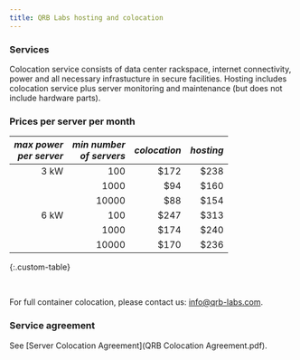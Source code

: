 ```yaml
---
title: QRB Labs hosting and colocation
---
```


### Services

Colocation service consists of data center rackspace, internet
connectivity, power and all necessary infrastucture in secure
facilities. Hosting includes colocation service plus server monitoring
and maintenance (but does not include hardware parts).

### Prices per server per month

|  _max power <br> per server_  |  _min number <br> of servers_  |  _colocation_  |  _hosting_  |
| -----------: | -----------------: | ----------: | --------: |
|  3 kW	       |  100               | $172       |	$238    |
|              |  1000              | $94	      | $160    |
|	       |  10000		   | $88	      | $154    |
|  6 kW	       |  100		   | $247	      | $313    |
|              |  1000		   | $174       | $240    |
|              |  10000		   | $170	      | $236    |
{:.custom-table}

<br />

For full container colocation, please contact us: info@qrb-labs.com.

### Service agreement

See [Server Colocation Agreement](QRB Colocation Agreement.pdf).
